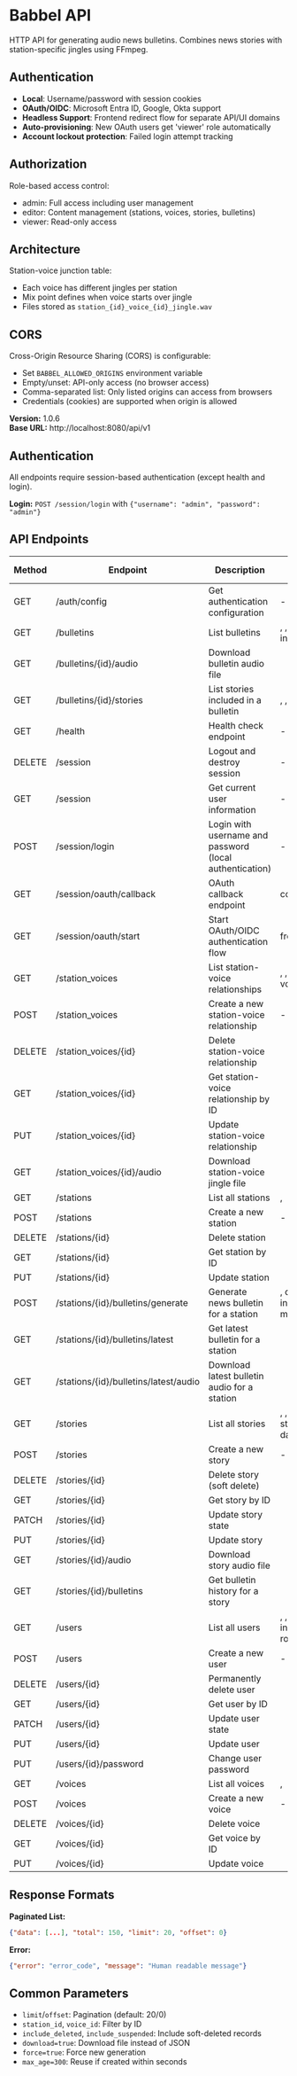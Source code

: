 # Babbel API

HTTP API for generating audio news bulletins. Combines news stories with station-specific jingles using FFmpeg.

## Authentication

- **Local**: Username/password with session cookies
- **OAuth/OIDC**: Microsoft Entra ID, Google, Okta support
- **Headless Support**: Frontend redirect flow for separate API/UI domains
- **Auto-provisioning**: New OAuth users get 'viewer' role automatically
- **Account lockout protection**: Failed login attempt tracking

## Authorization

Role-based access control:
- admin: Full access including user management
- editor: Content management (stations, voices, stories, bulletins)
- viewer: Read-only access

## Architecture

Station-voice junction table:
- Each voice has different jingles per station
- Mix point defines when voice starts over jingle
- Files stored as `station_{id}_voice_{id}_jingle.wav`

## CORS

Cross-Origin Resource Sharing (CORS) is configurable:
- Set `BABBEL_ALLOWED_ORIGINS` environment variable
- Empty/unset: API-only access (no browser access)
- Comma-separated list: Only listed origins can access from browsers
- Credentials (cookies) are supported when origin is allowed


**Version:** 1.0.6  
**Base URL:** http://localhost:8080/api/v1

## Authentication

All endpoints require session-based authentication (except health and login).

**Login:** `POST /session/login` with `{"username": "admin", "password": "admin"}`

## API Endpoints

| Method | Endpoint | Description | Parameters | Request Body |
|--------|----------|-------------|------------|--------------|
| GET | /auth/config | Get authentication configuration | - | - |
| GET | /bulletins | List bulletins | , , station_id, include_stories | - |
| GET | /bulletins/{id}/audio | Download bulletin audio file |  | - |
| GET | /bulletins/{id}/stories | List stories included in a bulletin | , ,  | - |
| GET | /health | Health check endpoint | - | - |
| DELETE | /session | Logout and destroy session | - | - |
| GET | /session | Get current user information | - | - |
| POST | /session/login | Login with username and password (local authentication) | - | JSON |
| GET | /session/oauth/callback | OAuth callback endpoint | code*, state*, error | - |
| GET | /session/oauth/start | Start OAuth/OIDC authentication flow | frontend_url | - |
| GET | /station_voices | List station-voice relationships | , , station_id, voice_id | - |
| POST | /station_voices | Create a new station-voice relationship | - | Form |
| DELETE | /station_voices/{id} | Delete station-voice relationship |  | - |
| GET | /station_voices/{id} | Get station-voice relationship by ID |  | - |
| PUT | /station_voices/{id} | Update station-voice relationship |  | Form |
| GET | /station_voices/{id}/audio | Download station-voice jingle file |  | - |
| GET | /stations | List all stations | ,  | - |
| POST | /stations | Create a new station | - | JSON |
| DELETE | /stations/{id} | Delete station |  | - |
| GET | /stations/{id} | Get station by ID |  | - |
| PUT | /stations/{id} | Update station |  | JSON |
| POST | /stations/{id}/bulletins/generate | Generate news bulletin for a station | , download, include_story_list, max_age, force | JSON |
| GET | /stations/{id}/bulletins/latest | Get latest bulletin for a station |  | - |
| GET | /stations/{id}/bulletins/latest/audio | Download latest bulletin audio for a station |  | - |
| GET | /stories | List all stories | , , include_deleted, status, voice_id, date, weekday | - |
| POST | /stories | Create a new story | - | Form |
| DELETE | /stories/{id} | Delete story (soft delete) |  | - |
| GET | /stories/{id} | Get story by ID |  | - |
| PATCH | /stories/{id} | Update story state |  | JSON |
| PUT | /stories/{id} | Update story |  | Form |
| GET | /stories/{id}/audio | Download story audio file |  | - |
| GET | /stories/{id}/bulletins | Get bulletin history for a story |  | - |
| GET | /users | List all users | , , include_suspended, role | - |
| POST | /users | Create a new user | - | JSON |
| DELETE | /users/{id} | Permanently delete user |  | - |
| GET | /users/{id} | Get user by ID |  | - |
| PATCH | /users/{id} | Update user state |  | JSON |
| PUT | /users/{id} | Update user |  | JSON |
| PUT | /users/{id}/password | Change user password |  | JSON |
| GET | /voices | List all voices | ,  | - |
| POST | /voices | Create a new voice | - | JSON |
| DELETE | /voices/{id} | Delete voice |  | - |
| GET | /voices/{id} | Get voice by ID |  | - |
| PUT | /voices/{id} | Update voice |  | JSON |


## Response Formats

**Paginated List:**
```json
{"data": [...], "total": 150, "limit": 20, "offset": 0}
```

**Error:**
```json
{"error": "error_code", "message": "Human readable message"}
```

## Common Parameters

- `limit`/`offset`: Pagination (default: 20/0)
- `station_id`, `voice_id`: Filter by ID
- `include_deleted`, `include_suspended`: Include soft-deleted records
- `download=true`: Download file instead of JSON
- `force=true`: Force new generation
- `max_age=300`: Reuse if created within seconds
